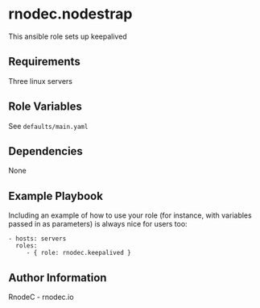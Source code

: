 rnodec.nodestrap
=========

This ansible role sets up keepalived

Requirements
------------

Three linux servers

Role Variables
--------------

See `defaults/main.yaml`

Dependencies
------------

None


Example Playbook
----------------

Including an example of how to use your role (for instance, with variables passed in as parameters) is always nice for users too:

    - hosts: servers
      roles:
         - { role: rnodec.keepalived }

Author Information
------------------

RnodeC - rnodec.io
